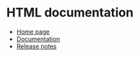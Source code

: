 # HTML documentation

* [Home page](http://htmlpreview.github.com/?https://github.com/epics-modules/ipUnidig/blob/master/documentation/ipUnidig.html)
* [Documentation](http://htmlpreview.github.com/?https://github.com/epics-modules/ipUnidig/blob/master/documentation/ipUnidigDoc.html)
* [Release notes](http://htmlpreview.github.com/?https://github.com/epics-modules/ipUnidig/blob/master/documentation/ipUnidigReleaseNotes.html)
